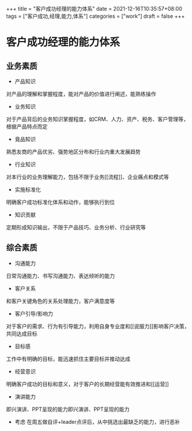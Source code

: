 +++
title = "客户成功经理的能力体系"
date = 2021-12-16T10:35:57+08:00
tags = ["客户成功,经理,能力,体系"]
categories = ["work"]
draft = false
+++

# 客户成功经理的能力体系
## 业务素质
- 产品知识

对产品的理解和掌握程度，能对产品的价值进行阐述，能熟练操作
- 业务知识

对于产品背后的业务知识掌握程度，如CRM、人力、资产、税务、客户管理等，根据产品特点而定
- 竟品知识

熟悉友商的产品优劣、强势地区分布和行业内重大发展趋势
- 行业知识

对本行业的业务理解能力，包括不限于业务[[流程]]、企业痛点和模式等
- 实施标准化

明确客户成功标准化体系和动作，能够执行到位
- 知识贡献

定期形成知识输出，不限于产品技巧、业务分析、行业研究等

## 综合素质
- 沟通能力

日常沟通能力、书写沟通能力、表达倾听的能力
- 客户关系

和客户关键角色的关系处理能力，客户满意度等
- 客户引导/影响力

对于客户的需求、行为有引导能力，利用自身专业度和[[说服力]]影响客户决策，共同达成目标
- 目标感

工作中有明确的目标，能迅速抓住主要目标并推动达成
- 经营意识

明确客户成功的目标和意义，对于客户的长期经营能有效推进和[[运营]]
- 演讲能力

即兴演讲、PPT呈现的能力即兴演讲、PPT呈现的能力
-   考虑 在周五做自评+leader点评后，从中挑选出最缺乏的能力，进行恶补
